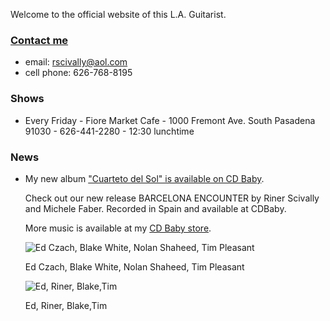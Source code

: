 Welcome to the official website of this L.A. Guitarist.

### [Contact me](/contact.html)
* email: rscivally@aol.com
* cell phone: 626-768-8195

### Shows

* Every Friday - Fiore Market Cafe - 1000 Fremont Ave. South Pasadena 91030 - 626-441-2280 - 12:30 lunchtime

### News

* My new album ["Cuarteto del Sol" is available on CD Baby](https://store.cdbaby.com/cd/rinerscivally2).

  Check out our new release BARCELONA ENCOUNTER by Riner Scivally and Michele Faber.
  Recorded in Spain and available at CDBaby.

  More music is available at my [CD Baby store](https://store.cdbaby.com/Artist/RinerScivally).

  ![Ed Czach, Blake White, Nolan Shaheed, Tim Pleasant](/img/cuarteto1.jpg)

  Ed Czach, Blake White, Nolan Shaheed, Tim Pleasant


  ![Ed, Riner, Blake,Tim](/img/cuarteto2.jpg)

  Ed, Riner, Blake,Tim
